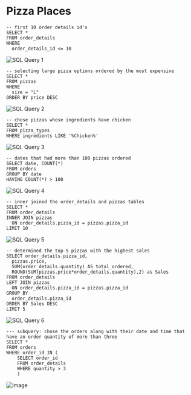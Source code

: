 # Pizza Places

```
-- first 10 order details id's
SELECT * 
FROM order_details
WHERE 
  order_details_id <= 10
```
![SQL Query 1](https://user-images.githubusercontent.com/104281046/213899813-8754fbfd-7b70-4017-9140-ad1ab0e14751.png)

```
-- selecting large pizza options ordered by the most expensive
SELECT * 
FROM pizzas
WHERE  
  size = "L"
ORDER BY price DESC 
```
![SQL Query 2](https://user-images.githubusercontent.com/104281046/213899980-7f48b5b8-fd49-4f2c-84d1-15a1abb85e3b.png)
```
-- chose pizzas whose ingredients have chicken
SELECT *
FROM pizza_types
WHERE ingredients LIKE '%Chicken%' 
```
![SQL Query 3](https://user-images.githubusercontent.com/104281046/213900118-ef7cbdb0-11de-40d4-ab16-5c02c2b0d289.png)
```
-- dates that had more than 100 pizzas ordered
SELECT date, COUNT(*)
FROM orders
GROUP BY date
HAVING COUNT(*) > 100
```
![SQL Query 4](https://user-images.githubusercontent.com/104281046/213899922-921399c3-ffa7-4537-bbed-c7dfccceff4b.png)
```
-- inner joined the order_details and pizzas tables
SELECT *
FROM order_details
INNER JOIN pizzas
  ON order_details.pizza_id = pizzas.pizza_id
LIMIT 10
```
![SQL Query 5](https://user-images.githubusercontent.com/104281046/213899927-eb941789-485e-4bef-a472-df23c5a80b61.png)
```
-- determined the top 5 pizzas with the highest sales
SELECT order_details.pizza_id, 
  pizzas.price, 
  SUM(order_details.quantity) AS total_ordered, 
  ROUND(SUM(pizzas.price*order_details.quantity),2) as Sales
FROM order_details
LEFT JOIN pizzas
  ON order_details.pizza_id = pizzas.pizza_id 
GROUP BY 
  order_details.pizza_id
ORDER BY Sales DESC
LIMIT 5
```

![SQL Query 6](https://user-images.githubusercontent.com/104281046/213899929-783ab1f4-b8ad-4bef-9e3f-c43279e7d3e2.png)
```
--- subquery: chose the orders along with their date and time that have an order quantity of more than three
SELECT *
FROM orders
WHERE order_id IN (
    SELECT order_id
    FROM order_details
    WHERE quantity > 3
    )
```
![image](https://github.com/user-attachments/assets/b1eaf68a-27cc-4d5a-86ea-909ef08c2bee)
